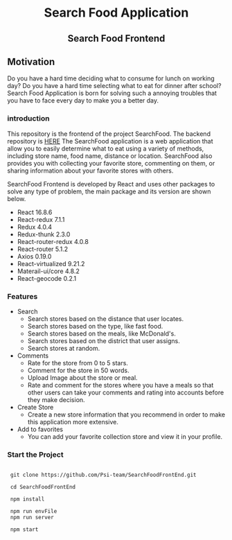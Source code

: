 # <center>Search Food Application</center>

## <center>Search Food Frontend</center>

## Motivation
Do you have a hard time deciding what to consume for lunch on working day? Do you have a hard time selecting what to eat for dinner after school?<br> Search Food Application is born for solving such a annoying troubles that you have to face every day to make you a better day. 

### introduction

This repository is the frontend of the project SearchFood.
The backend repository is [HERE](https://github.com/Psi-team/SearchFoodBackEnd)
The SearchFood application is a web application that allow you to easily determine what to eat using a variety of methods, including store name, food name, distance or location. SearchFood also provides you with collecting your favorite store, commenting on them, or sharing information about your favorite stores with others.

SearchFood Frontend is developed by React and uses other packages to solve any type of problem, the main package and its version are shown below.
 * React 16.8.6
 * React-redux 7.1.1
 * Redux 4.0.4
 * Redux-thunk 2.3.0
 * React-router-redux 4.0.8
 * React-router 5.1.2
 * Axios 0.19.0
 * React-virtualized 9.21.2
 * Materail-ui/core 4.8.2
 * React-geocode 0.2.1

### Features
* Search
  * Search stores based on the distance that user locates. 
  * Search stores based on the type, like fast food. 
  * Search stores based on the meals, like McDonald's. 
  * Search stores based on the district that user assigns. 
  * Search stores at random.  
* Comments
  * Rate for the store from 0 to 5 stars. 
  * Comment for the store in 50 words. 
  * Upload Image about the store or meal.
  * Rate and comment for the stores where you have a meals so that other users can take your comments and rating into    accounts before they make decision. 
* Create Store
  * Create a new store information that you recommend in order to make this application more extensive. 
* Add to favorites
  * You can add your favorite collection store and view it in your profile.
### Start the Project
<pre>
<code>
 git clone https://github.com/Psi-team/SearchFoodFrontEnd.git
 
 cd SearchFoodFrontEnd
 
 npm install
 
 npm run envFile
 npm run server
 
 npm start
</code>
</pre>

